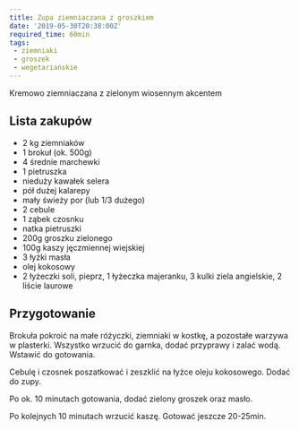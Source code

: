 ```yaml
---
title: Zupa ziemniaczana z groszkiem
date: '2019-05-30T20:38:00Z'
required_time: 60min
tags:
 - ziemniaki
 - groszek
 - wegetariańskie
---
```


Kremowo ziemniaczana z zielonym wiosennym akcentem

<!---- splitter ---->

## Lista zakupów

- 2 kg ziemniaków
- 1 brokuł (ok. 500g)
- 4 średnie marchewki
- 1 pietruszka
- nieduży kawałek selera
- pół dużej kalarepy
- mały świeży por (lub 1/3 dużego)
- 2 cebule
- 1 ząbek czosnku
- natka pietruszki
- 200g groszku zielonego
- 100g kaszy jęczmiennej wiejskiej
- 3 łyżki masła
- olej kokosowy
- 2 łyżeczki soli, pieprz, 1 łyżeczka majeranku, 3 kulki ziela angielskie, 2 liście laurowe

<!---- splitter ---->

## Przygotowanie
Brokuła pokroić na małe różyczki, ziemniaki w kostkę, a pozostałe warzywa w plasterki. Wszystko wrzucić do garnka, dodać przyprawy i zalać wodą. Wstawić do gotowania.

Cebulę i czosnek poszatkować i zeszklić na łyżce oleju kokosowego. Dodać do zupy.

Po ok. 10 minutach gotowania, dodać zielony groszek oraz masło.

Po kolejnych 10 minutach wrzucić kaszę.
Gotować jeszcze 20-25min.
